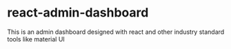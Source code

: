 # react-admin-dashboard
This is an admin dashboard designed with react and other industry standard tools like material UI
